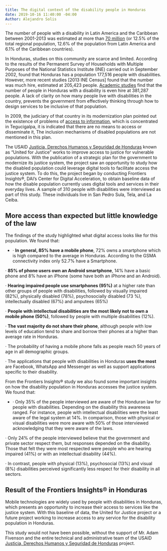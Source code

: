 ```yaml
---
title: The digital context of the disability people in Honduras
date: 2019-10-16 11:40:00 -04:00
Author: Alejandro Solis
---
```


The number of people with a disability in Latin America and the Caribbean between 2001-2013 was estimated at more than [70 million](https://www.paho.org/hon/index.php?option=com_docman&view=download&alias=383-identificacion-y-caracterizacion-de-las-personas-con-discapacidad-en-francisco-morazan-2017&category_slug=fortalecimiento-de-sistemas-de-salud&Itemid=211) (or 12.5% ​​of the total regional population, 12.6% of the population from Latin America and 6.1% of the Caribbean countries).

In Honduras, studies on this community are scarce and limited. According to the results of the Permanent Survey of Households with Multiple Purposes of the National Statistics Institute (INE) carried out in September 2002, found that Honduras has a population 177,516 people with disabilities. However, more recent studies \[2013 INE Census\] found that the number was much hire, estimated at 205,423 people. [Academic studies](http://www.bvs.hn/Honduras/UICFCM/Articulo3_Vol83-1-2-Discapacidad.Sujetos.18-65a.pdf) find that the number of people in Honduras with a disability is even hire at 381,287 people. A lack of clarity on how many people live with disabilities in the country, prevents the government from effectively thinking through how to design services to be inclusive of that population.

In 2009, the judiciary of that country in its modernization plan pointed out the existence of problems of [access to information](http://www.poderjudicial.gob.hn/transparencia/planeacion/documents/PlandeModernizaci%C3%B3nPoderJudicial200420091.pdf), which is concentrated in Tegucigalpa, it is indicated that there are no means to access or disseminate it, The inclusion mechanisms of disabled populations are not mentioned in this plan.

The USAID [Justicia, Derechos Humanos y Seguridad de Honduras](https://www.dai.com/our-work/projects/honduras-united-for-justice) known as “United for Justice” works to improve access to justice for vulnerable populations. With the publication of a strategic plan for the government to modernize its justice system, the project saw an opportunity to study how the disabled population could leverage digital tools to facilitate access the justice system. To do this, the project began by conducting Frontiers Insights®, DAI’s Center for Digital Acceleration, to obtain baseline data of how the disable population currently uses digital tools and services in their everyday lives. A sample of 310 people with disabilities were interviewed as part of this study. These individuals live in San Pedro Sula, Tela, and La Ceiba.

## More access than expected but little knowledge of the law

The findings of the study highlighted what digital access looks like for this population. We found that:

* · **In general, 85% have a mobile phone**, 72% owns a smartphone which is high compared to the average in Honduras. According to the GSMA connectivity index only 52.7% have a Smartphone.

· **85% of phone users own an Android smartphone**, 14% have a basic phone and 8% have an iPhone (some have both an iPhone and an Android).

· **Hearing impaired people use smartphones (95%)** at a higher rate than other groups of people with disabilities, followed by visually impaired (82%), physically disabled (78%), psychosocially disabled (73 %), intellectually disabled (67%) and amputees (65%)

· **People with intellectual disabilities are the most likely not to own a mobile phone (50%)**, followed by people with multiple disabilities (12%).

· **The vast majority do not share their phone**, although people with low levels of education tend to share and borrow their phones at a higher than average rate in Honduras.

· The probability of having a mobile phone falls as people reach 50 years of age in all demographic groups.

· The applications that people with disabilities in Honduras **uses the most** are Facebook, WhatsApp and Messenger as well as support applications specific to their disability.

From the Frontiers Insights® study we also found some important insights on how the disability population in Honduras accesses the justice system. We found that:

* · Only 35% of the people interviewed are aware of the Honduran law for people with disabilities. Depending on the disability this awareness ranged. For instance, people with intellectual disabilities were the least aware of the legal system at 14%. In comparison, those with physical or visual disabilities were more aware with 50% of those interviewed acknowledging that they were aware of the laws.

· Only 24% of the people interviewed believe that the government and private sector respect them, but responses depended on the disability. Those that felt they were most respected were people who are hearing impaired (41%) or with an intellectual disability (44%).

· In contrast, people with physical (13%), psychosocial (13%) and visual (8%) disabilities perceived significantly less respect for their disability in all sectors.

## Result of the Frontiers Insights® in Honduras

Mobile technologies are widely used by people with disabilities in Honduras, which presents an opportunity to increase their access to services like the justice system. With this baseline of data, the United for Justice project or a future project working to increase access to any service for the disability population in Honduras.

This study would not have been possible, without the support of Mr. Adam Fivenson and the entire technical and administrative team of the USAID [Justicia, Derechos Humanos y Seguridad de Honduras](https://www.dai.com/our-work/projects/honduras-united-for-justice) project.